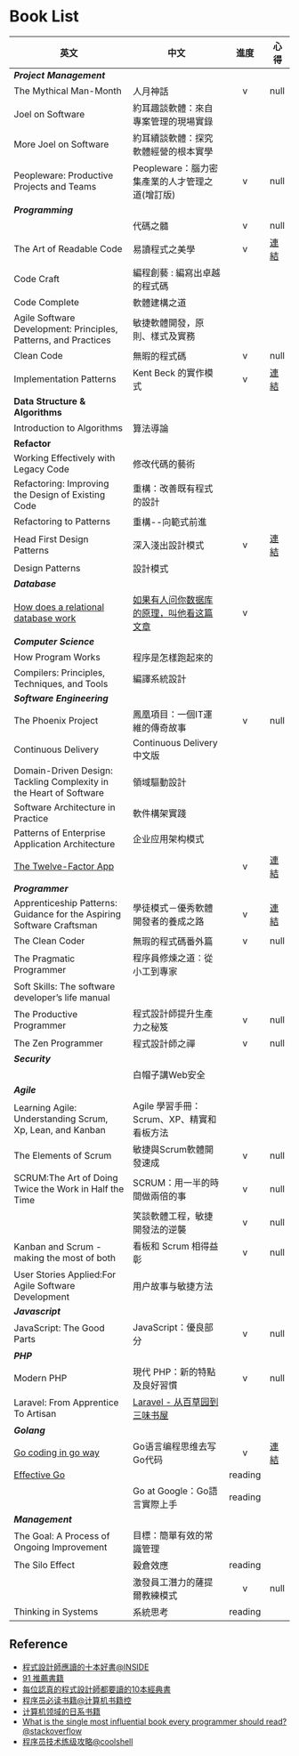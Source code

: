# Book List

| 英文 | 中文 | 進度 | 心得 |
| --- | --- | :---: | --- |
| ***Project Management*** |||
| The Mythical Man-Month | 人月神話 | v | null |
| Joel on Software | 約耳趣談軟體：來自專案管理的現場實錄 | | |
| More Joel on Software | 約耳續談軟體：探究軟體經營的根本實學 | | |
| Peopleware: Productive Projects and Teams | Peopleware：腦力密集產業的人才管理之道(增訂版) | v | null |
| ***Programming*** |||
|  | 代碼之髓 | v | null |
| The Art of Readable Code| 易讀程式之美學 | v | [連結](https://github.com/dinoistheboss/dinoistheboss.github.io) |
| Code Craft | 編程創藝 : 編寫出卓越的程式碼 | | |
| Code Complete | 軟體建構之道 | | |
| Agile Software Development: Principles, Patterns, and Practices | 敏捷軟體開發，原則、樣式及實務 |  |  |
| Clean Code | 無暇的程式碼 | v | null |
| Implementation Patterns | Kent Beck 的實作模式 | v | [連結](https://www.facebook.com/photo.php?fbid=10207376791831683&set=a.10206889123960291&type=3&theater) |
| **Data Structure & Algorithms** ||||
| Introduction to Algorithms |算法導論 | | |
| **Refactor** |
| Working Effectively with Legacy Code | 修改代碼的藝術 | | |
| Refactoring: Improving the Design of Existing Code | 重構：改善既有程式的設計 | | |
| Refactoring to Patterns | 重構--向範式前進 |  |  |
| Head First Design Patterns | 深入淺出設計模式 | v | [連結](https://github.com/dinos80152/php-design-pattern-lol) |
| Design Patterns | 設計模式 | | |
| ***Database***| | | |
| [How does a relational database work](http://coding-geek.com/how-databases-work/) | [如果有人问你数据库的原理，叫他看这篇文章](http://blog.jobbole.com/100349/) | v | |
| ***Computer Science*** |
| How Program Works | 程序是怎樣跑起來的 | | |
| Compilers: Principles, Techniques, and Tools | 編譯系統設計 | | |
| ***Software Engineering*** |
| The Phoenix Project | 鳳凰項目：一個IT運維的傳奇故事 | v | null |
| Continuous Delivery | Continuous Delivery 中文版 | | |
| Domain-Driven Design: Tackling Complexity in the Heart of Software | 領域驅動設計 |
| Software Architecture in Practice | 軟件構架實踐 |  |  |
| Patterns of Enterprise Application Architecture | 企业应用架构模式 |  |  |
| [The Twelve-Factor App](https://12factor.net/) | | v | [連結](http://www.xmind.net/m/yCCT) |
| ***Programmer*** |
| Apprenticeship Patterns: Guidance for the Aspiring Software Craftsman | 學徒模式－優秀軟體開發者的養成之路 | v | [連結](https://www.facebook.com/photo.php?fbid=10208018161505524&set=pb.1043153060.-2207520000.1461484776.&type=3&theater) |
| The Clean Coder | 無瑕的程式碼番外篇 | v | null |
| The Pragmatic Programmer |程序員修煉之道︰從小工到專家 | | |
| Soft Skills: The software developer’s life manual | | | |
| The Productive Programmer | 程式設計師提升生產力之秘笈 | v | null |
| The Zen Programmer | 程式設計師之禪 | v | null |
| ***Security*** |
| | 白帽子講Web安全 | | |
| ***Agile*** |
| Learning Agile: Understanding Scrum, Xp, Lean, and Kanban | Agile 學習手冊：Scrum、XP、精實和看板方法 ||
| The Elements of Scrum | 敏捷與Scrum軟體開發速成 | v | null |
| SCRUM:The Art of Doing Twice the Work in Half the Time | SCRUM：用一半的時間做兩倍的事 | v | null |
|  | 笑談軟體工程，敏捷開發法的逆襲 | v | null |
| Kanban and Scrum - making the most of both | 看板和 Scrum 相得益彰 | v | null |
| User Stories Applied:For Agile Software Development | 用户故事与敏捷方法 | | |
| ***Javascript*** ||||
| JavaScript: The Good Parts | JavaScript：優良部分 | v | null |
| ***PHP*** |
| Modern PHP | 現代 PHP：新的特點及良好習慣 | v | null |
| Laravel: From Apprentice To Artisan | [Laravel - 从百草园到三味书屋](https://my.oschina.net/zgldh/blog/389246) | | |
| ***Golang*** |
| [Go coding in go way](http://tonybai.com/2017/04/20/go-coding-in-go-way/) | Go语言编程思维去写Go代码 | v | [連結](http://dinolai.com/notes/golang/golang-write-beautiful-code) |
| [Effective Go](https://golang.org/doc/effective_go.html) | | reading | |
| |Go at Google：Go語言實際上手| reading | |
| ***Management*** |||
| The Goal: A Process of Ongoing Improvement | 目標：簡單有效的常識管理 |||
| The Silo Effect | 穀倉效應 | reading |  |
| | 激發員工潛力的薩提爾教練模式 | v | null |
| Thinking in Systems | 系統思考 | reading | |

## Reference

* [程式設計師應讀的十本好書@INSIDE](http://www.inside.com.tw/2011/03/03/books-programmer-must-read)
* [91 推薦書籍](https://91-tdd.hackpad.com/91--SCin8rM6vpI)
* [每位認真的程式設計師都要讀的10本經典書](https://softnshare.wordpress.com/2016/02/24/%E6%AF%8F%E4%BD%8D%E8%AA%8D%E7%9C%9F%E7%9A%84%E7%A8%8B%E5%BC%8F%E8%A8%AD%E8%A8%88%E5%B8%AB%E9%83%BD%E8%A6%81%E8%AE%80%E7%9A%8410%E6%9C%AC%E7%B6%93%E5%85%B8%E6%9B%B8/)
* [程序员必读书籍@计算机书籍控](http://bestcbooks.com/recommend/most-influential-book/)
* [计算机领域的日系书籍](http://droidyue.com/blog/2016/04/19/japanese-it-books/)
* [What is the single most influential book every programmer should read?@stackoverflow](http://stackoverflow.com/questions/1711/what-is-the-single-most-influential-book-every-programmer-should-read?page=1&tab=votes#tab-top)
* [程序员技术练级攻略@coolshell](http://coolshell.cn/articles/4990.html)